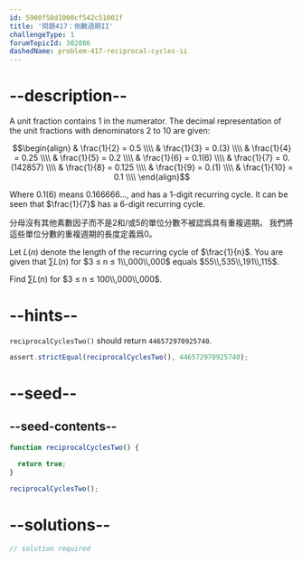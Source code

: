 ```yaml
---
id: 5900f50d1000cf542c51001f
title: '問題417：倒數週期II'
challengeType: 1
forumTopicId: 302086
dashedName: problem-417-reciprocal-cycles-ii
---
```


# --description--

A unit fraction contains 1 in the numerator. The decimal representation of the unit fractions with denominators 2 to 10 are given:

$$\begin{align}   & \frac{1}{2}  = 0.5 \\\\
  & \frac{1}{3}  = 0.(3) \\\\   & \frac{1}{4}  = 0.25 \\\\
  & \frac{1}{5}  = 0.2 \\\\   & \frac{1}{6}  = 0.1(6) \\\\
  & \frac{1}{7}  = 0.(142857) \\\\   & \frac{1}{8}  = 0.125 \\\\
  & \frac{1}{9}  = 0.(1) \\\\   & \frac{1}{10} = 0.1 \\\\
\end{align}$$

Where $0.1(6)$ means $0.166666\ldots$, and has a 1-digit recurring cycle. It can be seen that $\frac{1}{7}$ has a 6-digit recurring cycle.

分母沒有其他素數因子而不是2和/或5的單位分數不被認爲具有重複週期。 我們將這些單位分數的重複週期的長度定義爲0。

Let $L(n)$ denote the length of the recurring cycle of $\frac{1}{n}$. You are given that $\sum L(n)$ for $3 ≤ n ≤ 1\\,000\\,000$ equals $55\\,535\\,191\\,115$.

Find $\sum L(n)$ for $3 ≤ n ≤ 100\\,000\\,000$.

# --hints--

`reciprocalCyclesTwo()` should return `446572970925740`.

```js
assert.strictEqual(reciprocalCyclesTwo(), 446572970925740);
```

# --seed--

## --seed-contents--

```js
function reciprocalCyclesTwo() {

  return true;
}

reciprocalCyclesTwo();
```

# --solutions--

```js
// solution required
```
